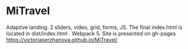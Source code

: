 # MiTravel
Adaptive landing. 
2 sliders, video, grid, forms, JS. 
The final index.html is located in dist/index.html .
Webpack 5.
Site is presented on gh-pages https://victoriaserzhanova.github.io/MiTravel/
